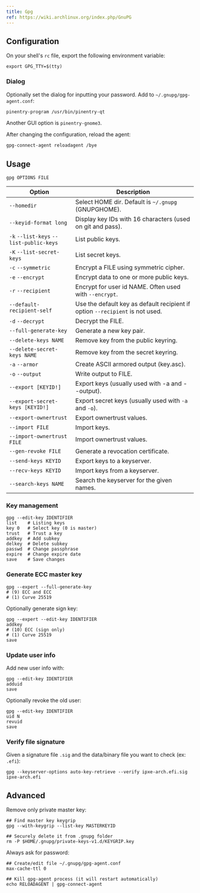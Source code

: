 ```yaml
---
title: Gpg
ref: https://wiki.archlinux.org/index.php/GnuPG
---
```


## Configuration

On your shell's `rc` file,
export the following environment variable:

```shell
export GPG_TTY=$(tty)
```

### Dialog

Optionally set the dialog for inputting your password.
Add to `~/.gnupg/gpg-agent.conf`:

```txt
pinentry-program /usr/bin/pinentry-qt
```

Another GUI option is `pinentry-gnome3`.

After changing the configuration, reload the agent:

```txt
gpg-connect-agent reloadagent /bye
```

## Usage

```shell
gpg OPTIONS FILE
```

| Option | Description |
| --- | --- |
| `--homedir` | Select HOME dir. Default is `~/.gnupg` (GNUPGHOME). |
| `--keyid-format long` | Display key IDs with 16 characters (used on git and pass). |
| `-k` `--list-keys` `--list-public-keys` | List public keys. |
| `-K` `--list-secret-keys` | List secret keys. |
| `-c` `--symmetric` | Encrypt a FILE using symmetric cipher. |
| `-e` `--encrypt` | Encrypt data to one or more public keys. |
| `-r` `--recipient` | Encrypt for user id NAME. Often used with `--encrypt`. |
| `--default-recipient-self` | Use the default key as default recipient if option `--recipient` is not used. |
| `-d` `--decrypt` | Decrypt the FILE. |
| `--full-generate-key` | Generate a new key pair. |
| `--delete-keys NAME` | Remove key from the public keyring. |
| `--delete-secret-keys NAME` | Remove key from the secret keyring. |
| `-a` `--armor` | Create ASCII armored output (key.asc). |
| `-o` `--output` | Write output to FILE. |
| `--export [KEYID!]` | Export keys (usually used with -a and --output). |
| `--export-secret-keys [KEYID!]` | Export secret keys (usually used with `-a` and `-o`). |
| `--export-ownertrust` | Export ownertrust values. |
| `--import FILE` | Import keys. |
| `--import-ownertrust FILE` | Import ownertrust values. |
| `--gen-revoke FILE` | Generate a revocation certificate. |
| `--send-keys KEYID` | Export keys to a keyserver. |
| `--recv-keys KEYID` | Import keys from a keyserver. |
| `--search-keys NAME` | Search the keyserver for the given names. |

### Key management

```shell
gpg --edit-key IDENTIFIER
list    # Listing keys
key 0   # Select key (0 is master)
trust   # Trust a key
addkey  # Add subkey
delkey  # Delete subkey
passwd  # Change passphrase
expire  # Change expire date
save    # Save changes
```

### Generate ECC master key

```shell
gpg --expert --full-generate-key
# (9) ECC and ECC
# (1) Curve 25519
```

Optionally generate sign key:

```shell
gpg --expert --edit-key IDENTIFIER
addkey
# (10) ECC (sign only)
# (1) Curve 25519
save
```

### Update user info

Add new user info with:

```shell
gpg --edit-key IDENTIFIER
adduid
save
```

Optionally revoke the old user:

```shell
gpg --edit-key IDENTIFIER
uid N
revuid
save
```

### Verify file signature

Given a signature file `.sig` and the data/binary file you want to check (ex: `.efi`):

```shell
gpg --keyserver-options auto-key-retrieve --verify ipxe-arch.efi.sig ipxe-arch.efi
```

## Advanced

Remove only private master key:

```shell
## Find master key keygrip
gpg --with-keygrip --list-key MASTERKEYID

## Securely delete it from .gnupg folder
rm -P $HOME/.gnupg/private-keys-v1.d/KEYGRIP.key
```

Always ask for password:

```shell
## Create/edit file ~/.gnupg/gpg-agent.conf
max-cache-ttl 0

## Kill gpg-agent process (it will restart automatically)
echo RELOADAGENT | gpg-connect-agent
```
